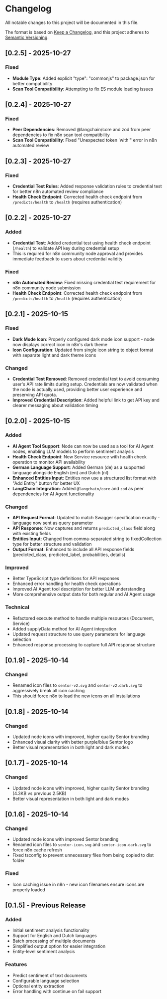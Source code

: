 # Changelog

All notable changes to this project will be documented in this file.

The format is based on [Keep a Changelog](https://keepachangelog.com/en/1.0.0/),
and this project adheres to [Semantic Versioning](https://semver.org/spec/v2.0.0.html).

## [0.2.5] - 2025-10-27

### Fixed
- **Module Type**: Added explicit "type": "commonjs" to package.json for better compatibility
- **Scan Tool Compatibility**: Attempting to fix ES module loading issues

## [0.2.4] - 2025-10-27

### Fixed
- **Peer Dependencies**: Removed @langchain/core and zod from peer dependencies to fix n8n scan tool compatibility
- **Scan Tool Compatibility**: Fixed "Unexpected token 'with'" error in n8n automated review

## [0.2.3] - 2025-10-27

### Fixed
- **Credential Test Rules**: Added response validation rules to credential test for better n8n automated review compliance
- **Health Check Endpoint**: Corrected health check endpoint from `/predicts/health` to `/health` (requires authentication)

## [0.2.2] - 2025-10-27

### Added
- **Credential Test**: Added credential test using health check endpoint (`/health`) to validate API key during credential setup
- This is required for n8n community node approval and provides immediate feedback to users about credential validity

### Fixed
- **n8n Automated Review**: Fixed missing credential test requirement for n8n community node submission
- **Health Check Endpoint**: Corrected health check endpoint from `/predicts/health` to `/health` (requires authentication)

## [0.2.1] - 2025-10-15

### Fixed
- **Dark Mode Icon**: Properly configured dark mode icon support - node now displays correct icon in n8n's dark theme
- **Icon Configuration**: Updated from single icon string to object format with separate light and dark theme icons

### Changed
- **Credential Test Removed**: Removed credential test to avoid consuming user's API rate limits during setup. Credentials are now validated when the node is actually used, providing better user experience and preserving API quota.
- **Improved Credential Description**: Added helpful link to get API key and clearer messaging about validation timing

## [0.2.0] - 2025-10-15

### Added
- **AI Agent Tool Support**: Node can now be used as a tool for AI Agent nodes, enabling LLM models to perform sentiment analysis
- **Health Check Endpoint**: New Service resource with health check operation to monitor API availability
- **German Language Support**: Added German (de) as a supported language alongside English (en) and Dutch (nl)
- **Enhanced Entities Input**: Entities now use a structured list format with "Add Entity" button for better UX
- **LangChain Integration**: Added `@langchain/core` and `zod` as peer dependencies for AI Agent functionality

### Changed
- **API Request Format**: Updated to match Swagger specification exactly - language now sent as query parameter
- **API Response**: Now captures and returns `predicted_class` field along with existing fields
- **Entities Input**: Changed from comma-separated string to fixedCollection type for better structure and validation
- **Output Format**: Enhanced to include all API response fields (predicted_class, predicted_label, probabilities, details)

### Improved
- Better TypeScript type definitions for API responses
- Enhanced error handling for health check operations
- Improved AI Agent tool description for better LLM understanding
- More comprehensive output data for both regular and AI Agent usage

### Technical
- Refactored execute method to handle multiple resources (Document, Service)
- Added supplyData method for AI Agent integration
- Updated request structure to use query parameters for language selection
- Enhanced response processing to capture full API response structure

## [0.1.9] - 2025-10-14

### Changed
- Renamed icon files to `sentor-v2.svg` and `sentor-v2.dark.svg` to aggressively break all icon caching
- This should force n8n to load the new icons on all installations

## [0.1.8] - 2025-10-14

### Changed
- Updated node icons with improved, higher quality Sentor branding
- Enhanced visual clarity with better purple/blue Sentor logo
- Better visual representation in both light and dark modes

## [0.1.7] - 2025-10-14

### Changed
- Updated node icons with improved, higher quality Sentor branding (4.3KB vs previous 2.5KB)
- Better visual representation in both light and dark modes

## [0.1.6] - 2025-10-14

### Changed
- Updated node icons with improved Sentor branding
- Renamed icon files to `sentor-icon.svg` and `sentor-icon.dark.svg` to force n8n cache refresh
- Fixed tsconfig to prevent unnecessary files from being copied to dist folder

### Fixed
- Icon caching issue in n8n - new icon filenames ensure icons are properly loaded

## [0.1.5] - Previous Release

### Added
- Initial sentiment analysis functionality
- Support for English and Dutch languages
- Batch processing of multiple documents
- Simplified output option for easier integration
- Entity-level sentiment analysis

### Features
- Predict sentiment of text documents
- Configurable language selection
- Optional entity extraction
- Error handling with continue on fail support

